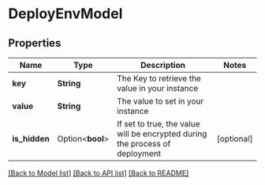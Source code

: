 # DeployEnvModel

## Properties

Name | Type | Description | Notes
------------ | ------------- | ------------- | -------------
**key** | **String** | The Key to retrieve the value in your instance | 
**value** | **String** | The value to set in your instance | 
**is_hidden** | Option<**bool**> | If set to true, the value will be encrypted during the process of deployment | [optional]

[[Back to Model list]](../README.md#documentation-for-models) [[Back to API list]](../README.md#documentation-for-api-endpoints) [[Back to README]](../README.md)


